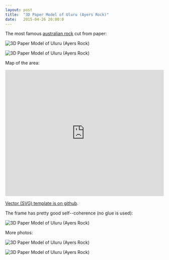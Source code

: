 ```yaml
---
layout: post
title:  "3D Paper Model of Uluru (Ayers Rock)"
date:   2015-04-26 20:00:0
---
```


The most famous [australian rock](http://en.wikipedia.org/wiki/Uluru) cut from paper:

![3D Paper Model of Uluru (Ayers Rock)]({{site.baseurl}}/images/2015-04-26-uluru-3d-paper-model/01.jpg "3D Paper Model of Uluru (Ayers Rock)")

![3D Paper Model of Uluru (Ayers Rock)]({{site.baseurl}}/images/2015-04-26-uluru-3d-paper-model/uluru.gif "3D Paper Model of Uluru (Ayers Rock)")

Map of the area:

<iframe width="100%" height="400px" frameBorder="0" src="https://umap.openstreetmap.fr/en/map/uluru_37764?scaleControl=false&miniMap=false&scrollWheelZoom=true&zoomControl=true&allowEdit=false&moreControl=true&datalayersControl=true&onLoadPanel=undefined&captionBar=false"></iframe>

[Vector (SVG) template is on github](https://github.com/petervojtek/diy/tree/gh-pages/images/2015-04-26-uluru-3d-paper-model).

The frame has pretty good self--coherence (no glue is used):

![3D Paper Model of Uluru (Ayers Rock)]({{site.baseurl}}/images/2015-04-26-uluru-3d-paper-model/05.jpg "3D Paper Model of Uluru (Ayers Rock)")

More photos:

![3D Paper Model of Uluru (Ayers Rock)]({{site.baseurl}}/images/2015-04-26-uluru-3d-paper-model/02.jpg "3D Paper Model of Uluru (Ayers Rock)")

![3D Paper Model of Uluru (Ayers Rock)]({{site.baseurl}}/images/2015-04-26-uluru-3d-paper-model/03.jpg "3D Paper Model of Uluru (Ayers Rock)")




